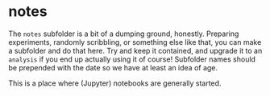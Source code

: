 # notes

The `notes` subfolder is a bit of a dumping ground, honestly. Preparing experiments, randomly scribbling, or something else like that, you can make a subfolder and do that here. Try and keep it contained, and upgrade it to an `analysis` if you end up actually using it of course! Subfolder names should be prepended with the date so we have at least an idea of age.

This is a place where (Jupyter) notebooks are generally started.